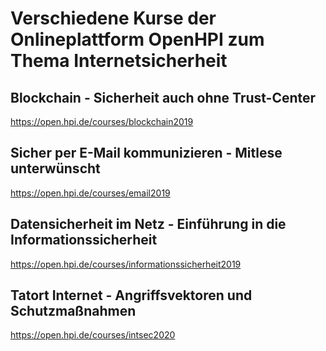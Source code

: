 # Verschiedene Kurse der Onlineplattform OpenHPI zum Thema Internetsicherheit

## Blockchain - Sicherheit auch ohne Trust-Center

https://open.hpi.de/courses/blockchain2019

## Sicher per E-Mail kommunizieren - Mitlese unterwünscht

https://open.hpi.de/courses/email2019

## Datensicherheit im Netz - Einführung in die Informationssicherheit

https://open.hpi.de/courses/informationssicherheit2019

## Tatort Internet - Angriffsvektoren und Schutzmaßnahmen

https://open.hpi.de/courses/intsec2020
